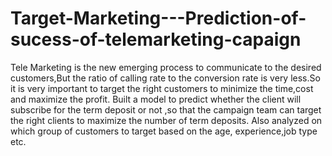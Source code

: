 # Target-Marketing---Prediction-of-sucess-of-telemarketing-capaign
Tele Marketing is the new emerging process to communicate to the desired customers,But the ratio of calling rate to the conversion rate is very less.So it is very important to target the right customers to minimize the time,cost and maximize the profit. Built a model to predict whether the client will subscribe for the term deposit or not ,so that the campaign team can target the right clients to maximize the number of term deposits. Also analyzed on which group of customers to target based on the age, experience,job type etc.
